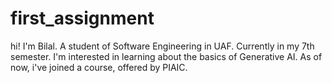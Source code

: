 # first_assignment
 hi!
 I'm Bilal.
 A student of Software Engineering in UAF.
 Currently in my 7th semester.
 I'm interested in learning about the basics of Generative AI.
 As of now, i've joined a course, offered by PIAIC.